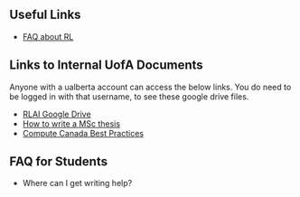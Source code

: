 <h2>Useful Links</h2>

<ul>
 	<li><a
 	href="http://www.incompleteideas.net/RL-FAQ.html">FAQ
 	about RL</a></li>
</ul>
	
<h2>Links to Internal UofA Documents</h2>

Anyone with a ualberta account can access the below links. You do need
to be logged in with that username, to see these google drive files.

<ul>
    <li><a href="https://drive.google.com/drive/folders/0B18wGbj9Q3U4N3NyZDMtWk5PODg">RLAI Google Drive</a></li>
    <li><a href="https://docs.google.com/document/d/1bQRRNhffZi5hUzeWU18qAf0dyN1zKBYIZk1o9-5r1FI/">How to write a MSc thesis</a></li>
 	<li><a
 	href="https://docs.google.com/document/d/1wyf4KtyFOPUnvBbUe1_u1JcM00w0WWDtK8djICMrFuc/">Compute
 	Canada Best Practices</a></li>
</ul>
	
<h2>FAQ for Students</h2>

<ul>
 	<li>Where can I get writing help?</li>
</ul>



